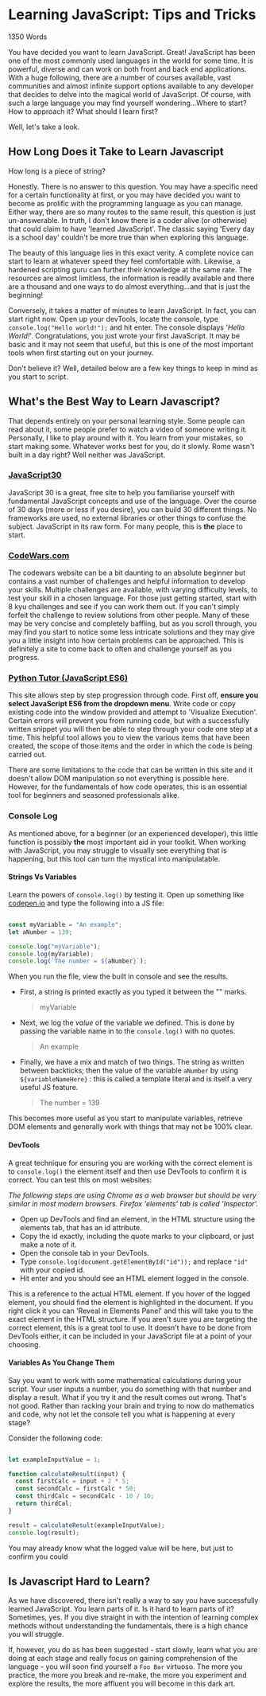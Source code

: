 # Learning JavaScript: Tips and Tricks

1350 Words

You have decided you want to learn JavaScript. Great! JavaScript has been one of the most commonly used languages in the world for some time. It is powerful, diverse and can work on both front and back end applications. With a huge following, there are a number of courses available, vast communities and almost infinite support options available to any developer that decides to delve into the magical world of JavaScript. Of course, with such a large language you may find yourself wondering...Where to start? How to approach it? What should I learn first?

Well, let's take a look.

## How Long Does it Take to Learn Javascript

How long is a piece of string?

Honestly. There is no answer to this question. You may have a specific need for a certain functionality at first, or you may have decided you want to become as prolific with the programming language as you can manage. Either way, there are so many routes to the same result, this question is just un-answerable. In truth, I don't know there is a coder alive (or otherwise) that could claim to have 'learned JavaScript'. The classic saying 'Every day is a school day' couldn't be more true than when exploring this language.

The beauty of this language lies in this exact verity. A complete novice can start to learn at whatever speed they feel comfortable with. Likewise, a hardened scripting guru can further their knowledge at the same rate. The resources are almost limitless, the information is readily available and there are a thousand and one ways to do almost everything...and that is just the beginning!

Conversely, it takes a matter of minutes to learn JavaScript. In fact, you can start right now. Open up your devTools, locate the console, type `console.log("Hello world!");` and hit enter. The console displays '*Hello World!*'. Congratulations, you just wrote your first JavaScript. It may be basic and it may not seem that useful, but this is one of the most important tools when first starting out on your journey.

Don't believe it? Well, detailed below are a few key things to keep in mind as you start to script.

## What's the Best Way to Learn Javascript?

That depends entirely on your personal learning style. Some people can read about it, some people prefer to watch a video of someone writing it. Personally, I like to play around with it. You learn from your mistakes, so start making some. Whatever works best for you, do it slowly. Rome wasn't built in a day right? Well neither was JavaScript.

### [JavaScript30](https://javascript30.com/)

JavaScript 30 is a great, free site to help you familiarise yourself with fundamental JavaScript concepts and use of the language. Over the course of 30 days (more or less if you desire), you can build 30 different things. No frameworks are used, no external libraries or other things to confuse the subject. JavaScript in its raw form. For many people, this is **the** place to start.

### [CodeWars.com](https://www.codewars.com/)

The codewars website can be a bit daunting to an absolute beginner but contains a vast number of challenges and helpful information to develop your skills. Multiple challenges are available, with varying difficulty levels, to test your skill in a chosen language. For those just getting started, start with 8 kyu challenges and see if you can work them out. If you can't simply forfeit the challenge to review solutions from other people. Many of these may be very concise and completely baffling, but as you scroll through, you may find you start to notice some less intricate solutions and they may give you a little insight into how certain problems can be approached. This is definitely a site to come back to often and challenge yourself as you progress.

### [Python Tutor (JavaScript ES6)](https://pythontutor.com/visualize.html#mode=edit)

This site allows step by step progression through code. First off, **ensure you select JavaScript ES6 from the dropdown menu**. Write code or copy existing code into the window provided and attempt to 'Visualize Execution'. Certain errors will prevent you from running code, but with a successfully written snippet you will then be able to step through your code one step at a time. This helpful tool allows you to view the various items that have been created, the scope of those items and the order in which the code is being carried out.

There are some limitations to the code that can be written in this site and it doesn't allow DOM manipulation so not everything is possible here. However, for the fundamentals of how code operates, this is an essential tool for beginners and seasoned professionals alike.

### Console Log

As mentioned above, for a beginner (or an experienced developer), this little function is possibly **the** most important aid in your toolkit. When working with JavaScript, you may struggle to visually see everything that is happening, but this tool can turn the mystical into manipulatable.

#### Strings Vs Variables

Learn the powers of `console.log()` by testing it. Open up something like [codepen.io](https://codepen.io) and type the following into a JS file:

```javascript

const myVariable = "An example";
let aNumber = 139;

console.log("myVariable");
console.log(myVariable);
console.log(`The number = ${aNumber}`);

```

When you run the file, view the built in console and see the results.

- First, a string is printed exactly as you typed it between the "" marks.
  > myVariable
- Next, we log the *value* of the variable we defined. This is done by passing the variable name in to the `console.log()` with no quotes.
  > An example
- Finally, we have a mix and match of two things. The string as written between backticks; then the value of the variable `aNumber` by using
  `${variableNameHere}` : this is called a template literal and is itself a very useful JS feature.
  > The number = 139

This becomes more useful as you start to manipulate variables, retrieve DOM elements and generally work with things that may not be 100% clear.

#### DevTools

A great technique for ensuring you are working with the correct element is to `console.log()` the element itself and then use DevTools to confirm it is correct. You can test this on most websites:

*The following steps are using Chrome as a web browser but should be very similar in most modern browsers. Firefox 'elements' tab is called 'Inspector'.*

- Open up DevTools and find an element, in the HTML structure using the elements tab, that has an id attribute.
- Copy the id exactly, including the quote marks to your clipboard, or just make a note of it.
- Open the console tab in your DevTools.
- Type `console.log(document.getElementById("id"));` and replace `"id"` with your copied id.
- Hit enter and you should see an HTML element logged in the console.

This is a reference to the actual HTML element. If you hover of the logged element, you should find the element is highlighted in the document. If you right click it you can 'Reveal in Elements Panel' and this will take you to the exact element in the HTML structure. If you aren't sure you are targeting the correct element, this is a great tool to use. It doesn't have to be done from DevTools either, it can be included in your JavaScript file at a point of your choosing.

#### Variables As You Change Them

Say you want to work with some mathematical calculations during your script. Your user inputs a number, you do something with that number and display a result. What if you try it and the result comes out wrong. That's not good. Rather than racking your brain and trying to now do mathematics and code, why not let the console tell you what is happening at every stage?

Consider the following code:

```javascript

let exampleInputValue = 1;

function calculateResult(input) {
  const firstCalc = input + 2 * 5;
  const secondCalc = firstCalc * 50;
  const thirdCalc = secondCalc - 10 / 10;
  return thirdCal;
}

result = calculateResult(exampleInputValue);
console.log(result);

```

You may already know what the logged value will be here, but just to confirm you could 

## Is Javascript Hard to Learn?

As we have discovered, there isn't really a way to say you have successfully learned JavaScript. You learn parts of it. Is it hard to learn parts of it? Sometimes, yes. If you dive straight in with the intention of learning complex methods without understanding the fundamentals, there is a high chance you will struggle.

If, however, you do as has been suggested - start slowly, learn what you are doing at each stage and really focus on gaining comprehension of the language - you will soon find yourself a `Foo Bar` virtuoso. The more you practice, the more you break and re-make, the more you experiment and explore the results, the more affluent you will become in this dark art.
